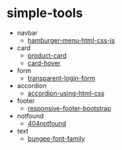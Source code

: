 # simple-tools
* navbar
  - [hamburger-menu-html-css-js](https://github.com/melikeoztekin/simple-tools/tree/main/navbar/hamburger-menu-html-css-js)
* card
  - [product-card](https://github.com/melikeoztekin/simple-tools/tree/main/card/product-card)
  - [card-hover](https://github.com/melikeoztekin/simple-tools/tree/main/card/card-hover)
* form
  - [transparent-login-form](https://github.com/melikeoztekin/simple-tools/tree/main/form/transparent-login-form)
* accordion
  - [accordion-using-html-css](https://github.com/melikeoztekin/simple-tools/tree/main/accordion/accordion-using-html-css)
* footer
  - [responsive-footer-bootstrap](https://github.com/melikeoztekin/simple-tools/tree/main/footer/responsive-footer-bootstrap)
* notfound
  - [404notfound](https://github.com/melikeoztekin/simple-tools/tree/main/notfound/404notfound)
* text
  - [bungee-font-family](https://github.com/melikeoztekin/simple-tools/blob/main/text/bungee-font-family.html)
